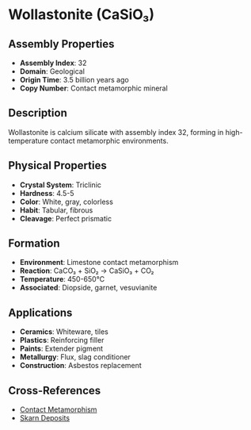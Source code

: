 # Wollastonite (CaSiO₃)

## Assembly Properties
- **Assembly Index**: 32
- **Domain**: Geological
- **Origin Time**: 3.5 billion years ago
- **Copy Number**: Contact metamorphic mineral

## Description
Wollastonite is calcium silicate with assembly index 32, forming in high-temperature contact metamorphic environments.

## Physical Properties
- **Crystal System**: Triclinic
- **Hardness**: 4.5-5
- **Color**: White, gray, colorless
- **Habit**: Tabular, fibrous
- **Cleavage**: Perfect prismatic

## Formation
- **Environment**: Limestone contact metamorphism
- **Reaction**: CaCO₃ + SiO₂ → CaSiO₃ + CO₂
- **Temperature**: 450-650°C
- **Associated**: Diopside, garnet, vesuvianite

## Applications
- **Ceramics**: Whiteware, tiles
- **Plastics**: Reinforcing filler
- **Paints**: Extender pigment
- **Metallurgy**: Flux, slag conditioner
- **Construction**: Asbestos replacement

## Cross-References
- [Contact Metamorphism](/domains/geological/processes/contact_metamorphism.md)
- [Skarn Deposits](/domains/geological/formations/skarn.md)